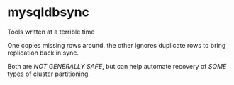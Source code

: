 mysqldbsync
===========

Tools written at a terrible time

One copies missing rows around, the other ignores duplicate rows to bring replication back in sync.

Both are _NOT GENERALLY SAFE_, but can help automate recovery of _SOME_ types of cluster partitioning.
